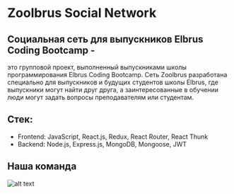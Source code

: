 # Zoolbrus Social Network 

## Социальная сеть для выпускников Elbrus Coding Bootcamp - 

это групповой проект, выполненный выпускниками школы программирования Elbrus Coding Bootcamp. Сеть Zoolbrus разработана специально для выпускников и будущих студентов школы Elbrus, где выпускники могут найти друг друга, а заинтересованные в обучении люди могут задать вопросы преподавателям или студентам. 

## Стек:

* Frontend: JavaScript, React.js, Redux, React Router, React Thunk
* Backend: Node.js, Express.js, MongoDB, Mongoose, JWT

## Наша команда


![alt text](https://pp.userapi.com/c846217/v846217724/1519f1/DnVF32qMzTA.jpg)
